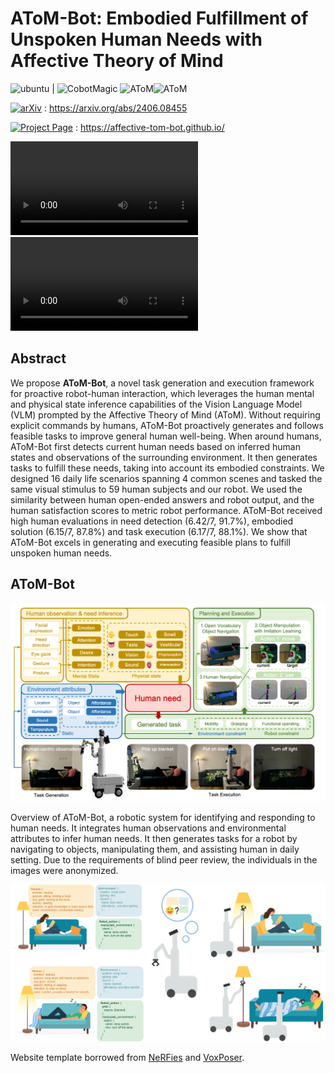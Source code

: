 # AToM-Bot: Embodied Fulfillment of Unspoken Human Needs with Affective Theory of Mind

![ubuntu](https://img.shields.io/badge/Device-Cobot%20S-blue.svg) | ![CobotMagic](https://img.shields.io/badge/Embodied%20Intelligence-orange.svg) ![AToM](https://img.shields.io/badge/VLM-orange.svg)![AToM](https://img.shields.io/badge/AToM-orange.svg)



[![arXiv](https://img.shields.io/badge/arXiv-181717?logo=arXiv&logoColor=white)](https://arxiv.org/abs/2406.08455) : https://arxiv.org/abs/2406.08455

[![Project Page](https://img.shields.io/badge/Project_Page-181717?logo=GitHub&logoColor=white)](https://affective-tom-bot.github.io/) : https://affective-tom-bot.github.io/


![](./assets/0.mp4)
<video>   
  <source src="assets\0.mp4" type="video/mp4">
</video>

## Abstract

We propose **AToM-Bot**, a novel task generation and execution framework for proactive robot-human interaction, which leverages the human mental and physical state inference capabilities of the Vision Language Model (VLM) prompted by the Affective Theory of Mind (AToM). Without requiring explicit commands by humans, AToM-Bot proactively generates and follows feasible tasks to improve general human well-being. When around humans, AToM-Bot first detects current human needs based on inferred human states and observations of the surrounding environment. It then generates tasks to fulfill these needs, taking into account its embodied constraints. We designed 16 daily life scenarios spanning 4 common scenes and tasked the same visual stimulus to 59 human subjects and our robot. We used the similarity between human open-ended answers and robot output, and the human satisfaction scores to metric robot performance. AToM-Bot received high human evaluations in need detection (6.42/7, 91.7%), embodied solution (6.15/7, 87.8%) and task execution (6.17/7, 88.1%). We show that AToM-Bot excels in generating and executing feasible plans to fulfill unspoken human needs.

## AToM-Bot

![](./assets/fig2.png)

Overview of AToM-Bot, a robotic system for identifying and responding to human needs. It integrates human observations and environmental attributes to infer human needs. It then generates tasks for a robot by navigating to objects, manipulating them, and assisting human in daily setting. Due to the requirements of blind peer review, the individuals in the images were anonymized.

![](./assets/fig1.png)

Website template borrowed from [NeRFies](https://github.com/nerfies/nerfies.github.io) and [VoxPoser](https://voxposer.github.io/).
